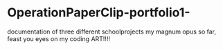 # OperationPaperClip-portfolio1-
documentation of three different schoolprojects
my magnum opus so far, feast you eyes on my coding ART!!!!
